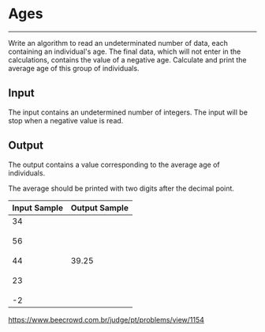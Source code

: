 # Ages

---

Write an algorithm to read an undeterminated number of data, each containing an individual's age. The final data, which will not enter in the calculations, contains the value of a negative age. Calculate and print the average age of this group of individuals.

## Input

The input contains an undetermined number of integers. The input will be stop when a negative value is read.

## Output

The output contains a value corresponding to the average age of individuals.

The average should be printed with two digits after the decimal point.

| Input Sample                               | Output Sample |
| ------------------------------------------ | ------------- |
| 34<br><br>56<br><br>44<br><br>23<br><br>-2 | 39.25         |

https://www.beecrowd.com.br/judge/pt/problems/view/1154
